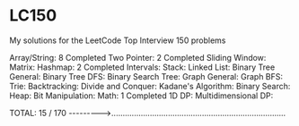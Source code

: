 # LC150
My solutions for the LeetCode Top Interview 150 problems

Array/String: 8 Completed
Two Pointer: 2 Completed
Sliding Window:
Matrix:
Hashmap: 2 Completed
Intervals:
Stack:
Linked List:
Binary Tree General:
Binary Tree DFS:
Binary Search Tree:
Graph General:
Graph BFS:
Trie:
Backtracking:
Divide and Conquer:
Kadane's Algorithm:
Binary Search:
Heap:
Bit Manipulation:
Math: 1 Completed
1D DP:
Multidimensional DP:

TOTAL:
15 / 170
--------->.............................................................................